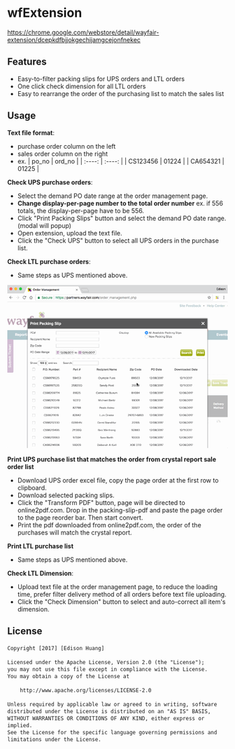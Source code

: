 # wfExtension
https://chrome.google.com/webstore/detail/wayfair-extension/dcepkdfbjjokgechijamgcejonfnekec

## Features
* Easy-to-filter packing slips for UPS orders and LTL orders
* One click check dimension for all LTL orders
* Easy to rearrange the order of the purchasing list to match the sales list


## Usage
**Text file format**:
- purchase order column on the left
- sales order column on the right
- ex. 
 |  po_no | ord_no |
 | :----: | :----: |
 | CS123456 | 01224 | 
 | CA654321 | 01225 |


**Check UPS purchase orders**:

- Select the demand PO date range at the order management page.
- **Change display-per-page number to the total order number** ex. if 556 totals, the display-per-page have to be 556.
- Click "Print Packing Slips" button and select the demand PO date range. (modal will popup)
- Open extension, upload the text file.
- Click the "Check UPS" button to select all UPS orders in the purchase list.

**Check LTL purchase orders**:
- Same steps as UPS mentioned above.

<img src='src/extension_checkUPS.gif' title='Check UPS' width='640' alt='Video Walkthrough' />


**Print UPS purchase list that matches the order from crystal report sale order list**
- Download UPS order excel file, copy the page order at the first row to clipboard.
- Download selected packing slips.
- Click the "Transform PDF" button, page will be directed to online2pdf.com. Drop in the packing-slip-pdf and paste the page order to the page reorder bar. Then start convert.
- Print the pdf downloaded from online2pdf.com, the order of the purchases will match the crystal report.

**Print LTL purchase list**
- Same steps as UPS mentioned above.

**Check LTL Dimension**:
- Upload text file at the order management page, to reduce the loading time, prefer filter delivery method of all orders before text file uploading.
- Click the "Check Dimension" button to select and auto-correct all item's dimension.

## License

    Copyright [2017] [Edison Huang]

    Licensed under the Apache License, Version 2.0 (the "License");
    you may not use this file except in compliance with the License.
    You may obtain a copy of the License at

        http://www.apache.org/licenses/LICENSE-2.0

    Unless required by applicable law or agreed to in writing, software
    distributed under the License is distributed on an "AS IS" BASIS,
    WITHOUT WARRANTIES OR CONDITIONS OF ANY KIND, either express or implied.
    See the License for the specific language governing permissions and
    limitations under the License.


